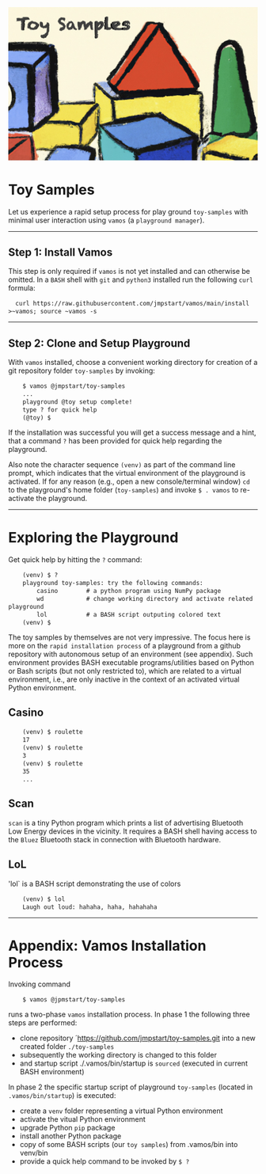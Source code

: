 ![Vamos](./.vamos/toy-samples.jpg)

# Toy Samples

Let us experience a rapid setup process for play ground `toy-samples` with minimal user
interaction using `vamos` (a `playground manager`).

-----------------------------------------------------------------------------------------------

## Step 1: Install Vamos

This step is only required if `vamos` is not yet installed and can otherwise be omitted.
In a `BASH` shell with `git` and `python3` installed run the following `curl` formula:

```
  curl https://raw.githubusercontent.com/jmpstart/vamos/main/install >~vamos; source ~vamos -s
```
-----------------------------------------------------------------------------------------------


## Step 2: Clone and Setup Playground

With `vamos` installed, choose a convenient working directory for creation of a git repository
folder `toy-samples` by invoking:

```
    $ vamos @jmpstart/toy-samples
    ...
    playground @toy setup complete!
    type ? for quick help
    (@toy) $
```

If the installation was successful you will get a success message and a hint,
that a command `?` has been provided for quick help regarding the playground.

Also note the character sequence `(venv)` as part of the command line prompt, which indicates
that the virtual environment of the playground is activated. 
If for any reason (e.g., open a new console/terminal window) `cd` to the playground's home
folder (`toy-samples`) and invoke `$ . vamos` to re-activate the playground.


-----------------------------------------------------------------------------------------------

# Exploring the Playground

Get quick help by hitting the `?` command:

```
    (venv) $ ?
    playground toy-samples: try the following commands:
        casino        # a python program using NumPy package
        wd            # change working directory and activate related playground
        lol           # a BASH script outputing colored text
    (venv) $
```

The toy samples by themselves are not very impressive. The focus here is more on the
`rapid installation process` of a playground from a github repository with autonomous setup of
an environment (see appendix). Such environment provides BASH executable programs/utilities 
based on Python or Bash scripts (but not only restricted to), which are related to a virtual
environment, i.e., are only inactive in the context of an activated virtual Python environment.


## Casino

```
    (venv) $ roulette
    17
    (venv) $ roulette
    3
    (venv) $ roulette
    35
    ...
```

## Scan

`scan` is a tiny Python program which prints a list of advertising Bluetooth Low Energy devices in the vicinity. It requires a BASH shell having access to the `Bluez` Bluetooth stack in connection with Bluetooth hardware.


## LoL

'lol` is a BASH script demonstrating the use of colors

```
    (venv) $ lol
    Laugh out loud: hahaha, haha, hahahaha
```

-----------------------------------------------------------------------------------------------

# Appendix: Vamos Installation Process

Invoking command

```
    $ vamos @jpmstart/toy-samples
```

runs a two-phase `vamos` installation process. In phase 1 the following three steps are performed:

* clone repository ´https://github.com/jmpstart/toy-samples.git into a new created folder `./toy-samples`
* subsequently the working directory is changed to this folder
* and startup script ./.vamos/bin/startup is `sourced` (executed in current BASH environment)

In phase 2 the specific startup script of
playground `toy-samples` (located in `.vamos/bin/startup`) is executed:

* create a `venv` folder representing a virtual Python environment
* activate the vitual Python environment
* upgrade Python `pip` package
* install another Python package
* copy of some BASH scripts (our `toy samples`) from .vamos/bin into venv/bin
* provide a quick help command to be invoked by `$ ?`
